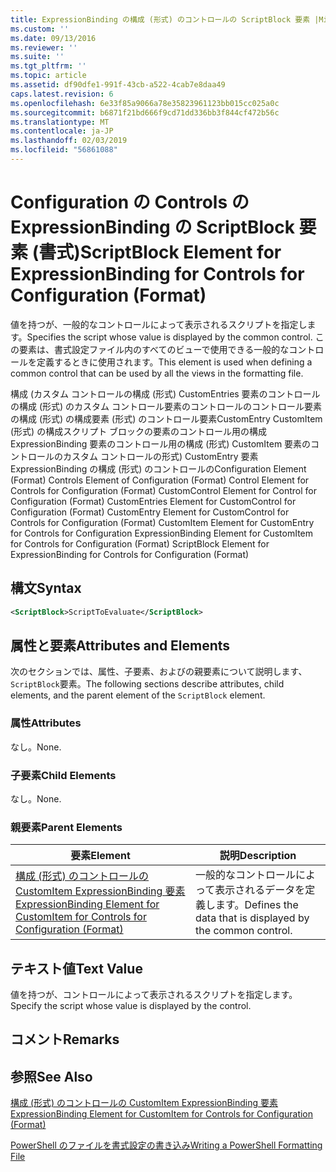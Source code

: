 ```yaml
---
title: ExpressionBinding の構成 (形式) のコントロールの ScriptBlock 要素 |Microsoft Docs
ms.custom: ''
ms.date: 09/13/2016
ms.reviewer: ''
ms.suite: ''
ms.tgt_pltfrm: ''
ms.topic: article
ms.assetid: df90dfe1-991f-43cb-a522-4cab7e8daa49
caps.latest.revision: 6
ms.openlocfilehash: 6e33f85a9066a78e35823961123bb015cc025a0c
ms.sourcegitcommit: b6871f21bd666f9cd71dd336bb3f844cf472b56c
ms.translationtype: MT
ms.contentlocale: ja-JP
ms.lasthandoff: 02/03/2019
ms.locfileid: "56861088"
---
```

# <a name="scriptblock-element-for-expressionbinding-for-controls-for-configuration-format"></a><span data-ttu-id="905e4-102">Configuration の Controls の ExpressionBinding の ScriptBlock 要素 (書式)</span><span class="sxs-lookup"><span data-stu-id="905e4-102">ScriptBlock Element for ExpressionBinding for Controls for Configuration (Format)</span></span>

<span data-ttu-id="905e4-103">値を持つが、一般的なコントロールによって表示されるスクリプトを指定します。</span><span class="sxs-lookup"><span data-stu-id="905e4-103">Specifies the script whose value is displayed by the common control.</span></span> <span data-ttu-id="905e4-104">この要素は、書式設定ファイル内のすべてのビューで使用できる一般的なコントロールを定義するときに使用されます。</span><span class="sxs-lookup"><span data-stu-id="905e4-104">This element is used when defining a common control that can be used by all the views in the formatting file.</span></span>

<span data-ttu-id="905e4-105">構成 (カスタム コントロールの構成 (形式) CustomEntries 要素のコントロールの構成 (形式) のカスタム コントロール要素のコントロールのコントロール要素の構成 (形式) の構成要素 (形式) のコントロール要素CustomEntry CustomItem (形式) の構成スクリプト ブロックの要素のコントロール用の構成 ExpressionBinding 要素のコントロール用の構成 (形式) CustomItem 要素のコントロールのカスタム コントロールの形式) CustomEntry 要素ExpressionBinding の構成 (形式) のコントロールの</span><span class="sxs-lookup"><span data-stu-id="905e4-105">Configuration Element (Format) Controls Element of Configuration (Format) Control Element for Controls for Configuration (Format) CustomControl Element for Control for Configuration (Format) CustomEntries Element for CustomControl for Configuration (Format) CustomEntry Element for CustomControl for Controls for Configuration (Format) CustomItem Element for CustomEntry for Controls for Configuration ExpressionBinding Element for CustomItem for Controls for Configuration (Format) ScriptBlock Element for ExpressionBinding for Controls for Configuration (Format)</span></span>

## <a name="syntax"></a><span data-ttu-id="905e4-106">構文</span><span class="sxs-lookup"><span data-stu-id="905e4-106">Syntax</span></span>

```xml
<ScriptBlock>ScriptToEvaluate</ScriptBlock>
```

## <a name="attributes-and-elements"></a><span data-ttu-id="905e4-107">属性と要素</span><span class="sxs-lookup"><span data-stu-id="905e4-107">Attributes and Elements</span></span>

<span data-ttu-id="905e4-108">次のセクションでは、属性、子要素、およびの親要素について説明します、`ScriptBlock`要素。</span><span class="sxs-lookup"><span data-stu-id="905e4-108">The following sections describe attributes, child elements, and the parent element of the `ScriptBlock` element.</span></span>

### <a name="attributes"></a><span data-ttu-id="905e4-109">属性</span><span class="sxs-lookup"><span data-stu-id="905e4-109">Attributes</span></span>

<span data-ttu-id="905e4-110">なし。</span><span class="sxs-lookup"><span data-stu-id="905e4-110">None.</span></span>

### <a name="child-elements"></a><span data-ttu-id="905e4-111">子要素</span><span class="sxs-lookup"><span data-stu-id="905e4-111">Child Elements</span></span>

<span data-ttu-id="905e4-112">なし。</span><span class="sxs-lookup"><span data-stu-id="905e4-112">None.</span></span>

### <a name="parent-elements"></a><span data-ttu-id="905e4-113">親要素</span><span class="sxs-lookup"><span data-stu-id="905e4-113">Parent Elements</span></span>

|<span data-ttu-id="905e4-114">要素</span><span class="sxs-lookup"><span data-stu-id="905e4-114">Element</span></span>|<span data-ttu-id="905e4-115">説明</span><span class="sxs-lookup"><span data-stu-id="905e4-115">Description</span></span>|
|-------------|-----------------|
|[<span data-ttu-id="905e4-116">構成 (形式) のコントロールの CustomItem ExpressionBinding 要素</span><span class="sxs-lookup"><span data-stu-id="905e4-116">ExpressionBinding Element for CustomItem for Controls for Configuration (Format)</span></span>](./expressionbinding-element-for-customitem-for-controls-for-configuration-format.md)|<span data-ttu-id="905e4-117">一般的なコントロールによって表示されるデータを定義します。</span><span class="sxs-lookup"><span data-stu-id="905e4-117">Defines the data that is displayed by the common control.</span></span>|

## <a name="text-value"></a><span data-ttu-id="905e4-118">テキスト値</span><span class="sxs-lookup"><span data-stu-id="905e4-118">Text Value</span></span>

<span data-ttu-id="905e4-119">値を持つが、コントロールによって表示されるスクリプトを指定します。</span><span class="sxs-lookup"><span data-stu-id="905e4-119">Specify the script whose value is displayed by the control.</span></span>

## <a name="remarks"></a><span data-ttu-id="905e4-120">コメント</span><span class="sxs-lookup"><span data-stu-id="905e4-120">Remarks</span></span>

## <a name="see-also"></a><span data-ttu-id="905e4-121">参照</span><span class="sxs-lookup"><span data-stu-id="905e4-121">See Also</span></span>

[<span data-ttu-id="905e4-122">構成 (形式) のコントロールの CustomItem ExpressionBinding 要素</span><span class="sxs-lookup"><span data-stu-id="905e4-122">ExpressionBinding Element for CustomItem for Controls for Configuration (Format)</span></span>](./expressionbinding-element-for-customitem-for-controls-for-configuration-format.md)

[<span data-ttu-id="905e4-123">PowerShell のファイルを書式設定の書き込み</span><span class="sxs-lookup"><span data-stu-id="905e4-123">Writing a PowerShell Formatting File</span></span>](./writing-a-powershell-formatting-file.md)
